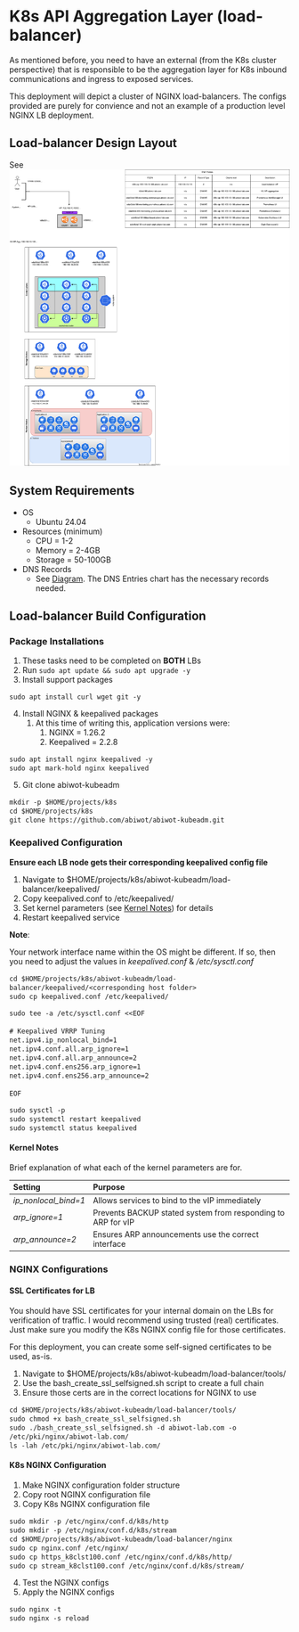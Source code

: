 # K8s API Aggregation Layer (load-balancer)

As mentioned before, you need to have an external (from the K8s cluster perspective) that is responsible to be the aggregation layer for K8s inbound communications and ingress to exposed services.

This deployment will depict a cluster of NGINX load-balancers.  The configs provided are purely for convience and not an example of a production level NGINX LB deployment.

## Load-balancer Design Layout

See ![Diagram](../diagrams/kubeadm-infrastructure.drawio.svg)

## System Requirements

- OS
  - Ubuntu 24.04
- Resources (minimum)
  - CPU = 1-2
  - Memory = 2-4GB
  - Storage = 50-100GB
- DNS Records
  - See [Diagram](#load-balancer-design-layout).  The DNS Entries chart has the necessary records needed.

## Load-balancer Build Configuration

### Package Installations

1. These tasks need to be completed on **BOTH** LBs
2. Run ```sudo apt update && sudo apt upgrade -y```
3. Install support packages

```shell
sudo apt install curl wget git -y
```

4. Install NGINX & keepalived packages
    1. At this time of writing this, application versions were:
        1. NGINX = 1.26.2
        2. Keepalived = 2.2.8

```shell
sudo apt install nginx keepalived -y
sudo apt mark-hold nginx keepalived
```

5. Git clone abiwot-kubeadm

```shell
mkdir -p $HOME/projects/k8s
cd $HOME/projects/k8s
git clone https://github.com/abiwot/abiwot-kubeadm.git
```

### Keepalived Configuration

**Ensure each LB node gets their corresponding keepalived config file**

1. Navigate to $HOME/projects/k8s/abiwot-kubeadm/load-balancer/keepalived/
2. Copy keepalived.conf to /etc/keepalived/
3. Set kernel parameters (see [Kernel Notes](#kernel-notes)) for details
4. Restart keepalived service

**Note**:

Your network interface name within the OS might be different.  If so, then you need to adjust the values in *keepalived.conf* & */etc/sysctl.conf*

```shell
cd $HOME/projects/k8s/abiwot-kubeadm/load-balancer/keepalived/<corresponding host folder>
sudo cp keepalived.conf /etc/keepalived/
```

```shell
sudo tee -a /etc/sysctl.conf <<EOF

# Keepalived VRRP Tuning
net.ipv4.ip_nonlocal_bind=1
net.ipv4.conf.all.arp_ignore=1
net.ipv4.conf.all.arp_announce=2
net.ipv4.conf.ens256.arp_ignore=1
net.ipv4.conf.ens256.arp_announce=2

EOF

```

```shell
sudo sysctl -p
sudo systemctl restart keepalived
sudo systemctl status keepalived
```

#### Kernel Notes

Brief explanation of what each of the kernel parameters are for.

|Setting|Purpose|
|:------|:------|
|*ip_nonlocal_bind=1*|Allows services to bind to the vIP immediately|
|*arp_ignore=1*|Prevents BACKUP stated system from responding to ARP for vIP|
|*arp_announce=2*|Ensures ARP announcements use the correct interface|

### NGINX Configurations

#### SSL Certificates for LB

You should have SSL certificates for your internal domain on the LBs for verification of traffic.  I would recommend using trusted (real) certificates.  
Just make sure you modify the K8s NGINX config file for those certificates.

For this deployment, you can create some self-signed certificates to be used, as-is.

1. Navigate to $HOME/projects/k8s/abiwot-kubeadm/load-balancer/tools/
2. Use the bash_create_ssl_selfsigned.sh script to create a full chain
3. Ensure those certs are in the correct locations for NGINX to use

```shell
cd $HOME/projects/k8s/abiwot-kubeadm/load-balancer/tools/
sudo chmod +x bash_create_ssl_selfsigned.sh
sudo ./bash_create_ssl_selfsigned.sh -d abiwot-lab.com -o /etc/pki/nginx/abiwot-lab.com/
ls -lah /etc/pki/nginx/abiwot-lab.com/
```

#### K8s NGINX Configuration

1. Make NGINX configuration folder structure
2. Copy root NGINX configuration file
3. Copy K8s NGINX configuration file

```shell
sudo mkdir -p /etc/nginx/conf.d/k8s/http
sudo mkdir -p /etc/nginx/conf.d/k8s/stream
cd $HOME/projects/k8s/abiwot-kubeadm/load-balancer/nginx
sudo cp nginx.conf /etc/nginx/
sudo cp https_k8clst100.conf /etc/nginx/conf.d/k8s/http/
sudo cp stream_k8clst100.conf /etc/nginx/conf.d/k8s/stream/
```

4. Test the NGINX configs
5. Apply the NGINX configs

```shell
sudo nginx -t
sudo nginx -s reload
```